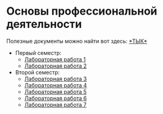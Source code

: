 # Основы профессиональной деятельности
Полезные документы можно найти вот здесь: [\*ТЫК*](./docs)

+ Первый семестр:
    + [Лабораторная работа 1](./LAB_1)
    + [Лабораторная работа 2](./LAB_2)
+ Второй семестр:
    + [Лабораторная работа 3](./LAB_3)
    + [Лабораторная работа 4](./LAB_4)
    + [Лабораторная работа 5](./LAB_5)
    + [Лабораторная работа 6](./LAB_6)
    + [Лабораторная работа 7](./LAB_7)